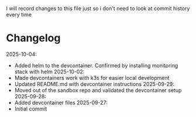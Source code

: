 I will record changes to this file just so i don't need to look at commit history every time

# Changelog
2025-10-04:
- Added helm to the devcontainer. Confirmed by installing monitoring stack with helm
2025-10-02:
- Made devcontainers work with k3s for easier local development
- Updated README.md with devcontainer instructions
2025-09-29:
- Moved out of the sandbox repo and validated the devcontainer setup
2025-09-28:
- Added devcontainer files
2025-09-27:
- Initial commit
